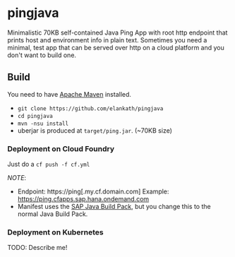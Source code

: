 # pingjava

Minimalistic 70KB self-contained Java Ping App with root http endpoint that prints host and environment info in plain text.
Sometimes you need a minimal, test app that can be served over http on a cloud platform and you don't want to build one.

## Build

You need to have [Apache Maven](https://maven.apache.org) installed.  
* `git clone https://github.com/elankath/pingjava`
* `cd pingjava`
* `mvn -nsu install`
* uberjar is produced at `target/ping.jar`. (~70KB size)

### Deployment on Cloud Foundry

Just do a `cf push -f cf.yml`

*NOTE*:
* Endpoint: https://ping[.my.cf.domain.com] Example: https://ping.cfapps.sap.hana.ondemand.com
* Manifest uses the [SAP Java Build Pack](https://help.sap.com/viewer/65de2977205c403bbc107264b8eccf4b/Cloud/en-US/a3f90069d6cd41da82f34a6123d82ce6.html), 
but you change this to the normal Java Build Pack.

### Deployment on Kubernetes

TODO: Describe me!

